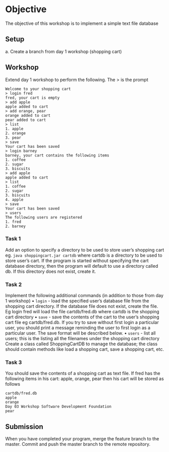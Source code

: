 # Objective

The objective of this workshop is to implement a simple text file database
## Setup
a. Create a branch from day 1 workshop (shopping cart)
## Workshop
Extend day 1 workshop to perform the following. The > is the prompt
```
Welcome to your shopping cart
> login fred
fred, your cart is empty
> add apple
apple added to cart
> add orange, pear
orange added to cart
pear added to cart
> list
1. apple
2. orange
3. pear
> save
Your cart has been saved
> login barney
barney, your cart contains the following items
1. coffee
2. sugar
3. biscuits
> add apple
apple added to cart
> list
1. coffee
2. sugar
3. biscuits
4. apple
> save
Your cart has been saved
> users
The following users are registered
1. fred
2. barney
```
### Task 1
Add an option to specify a directory to be used to store user’s shopping cart
eg.
`java shoppingcart.jar cartdb`
where cartdb is a directory to be used to store user’s cart. If the program is
started without specifying the cart database directory, then the program will
default to use a directory called db. If this directory does not exist, create it.
### Task 2
Implement the following additional commands (in addition to those from day 1
workshop)
• `login` - load the specified user’s database file from the shopping cart
directory. If the database file does not exist, create the file. Eg
login fred
will load the file cartdb/fred.db where cartdb is the shopping cart
directory
• `save` - save the contents of the cart to the user’s shopping cart file eg
cartdb/fred.db. If you try to save without first login a particular user,
you should print a message reminding the user to first login as a particular
user.
The save format will be described below.
• `users` - list all users; this is the listing all the filenames under the shopping
cart directory
Create a class called ShoppingCartDB to manage the database; the class
should contain methods like load a shopping cart, save a shopping cart, etc.
### Task 3
You should save the contents of a shopping cart as text file. If fred has the
following items in his cart: apple, orange, pear then his cart will be stored as
follows
```
cartdb/fred.db
apple
orange
Day 03 Workshop Software Development Foundation
pear
```
## Submission
When you have completed your program, merge the feature branch to the
master. Commit and push the master branch to the remote repository.
